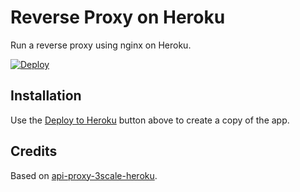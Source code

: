 # Reverse Proxy on Heroku

Run a reverse proxy using nginx on Heroku.

[![Deploy](https://www.herokucdn.com/deploy/button.png)](https://heroku.com/deploy?template=https://github.com/shantanu561993/heroku-reverse-proxy)

## Installation

Use the [Deploy to Heroku](https://heroku.com/deploy) button above to create a copy of the app.

## Credits

Based on [api-proxy-3scale-heroku](https://github.com/Taytay/api-proxy-3scale-heroku).
